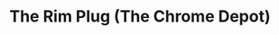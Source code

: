 ---
title: "The Rim Plug (The Chrome Depot)"
url: /cicero/the-rim-plug-the-chrome-depot/
shop: tyres
---